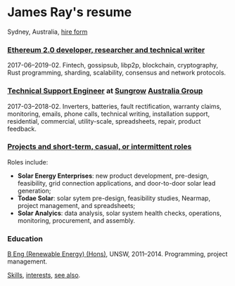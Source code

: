 # James Ray's resume

Sydney, Australia, [hire form](https://docs.google.com/forms/d/e/1FAIpQLSeZ4vGadZrl01nROy3VrL0C1sl9PgS_MMMlaTcDeaUR8Nm5RA/viewform?usp=pp_url)

### [Ethereum 2.0 developer, researcher and technical writer](crypto-industry-experience.md)

2017-06–2019-02. Fintech, gossipsub, libp2p, blockchain, cryptography, Rust programming, sharding, scalability, consensus and network protocols.

### [Technical Support Engineer](tech-support-eng-SG.md) at [Sungrow](https://en.sungrowpower.com/) [Australia Group](https://www.sungrowpower.com.au/)

2017-03–2018-02. Inverters, batteries, fault rectification, warranty claims, monitoring, emails, phone calls, technical writing, installation support, residential, commercial, utility-scale, spreadsheets, repair, product feedback.

### [Projects and short-term, casual, or intermittent roles](projects.md)

Roles include:
- **Solar Energy Enterprises**: new product development, pre-design, feasibility, grid connection applications, and door-to-door solar lead generation;
- **Todae Solar**: solar sytem pre-design, feasibility studies, Nearmap, project management, and spreadsheets;
- **Solar Analyics**: data analysis, solar system health checks, operations, monitoring, procurement, and assembly.

### Education

[B Eng (Renewable Energy) (Hons)](education.md), UNSW, 2011–2014. Programming, project management. 

[Skills](skills.md), [interests](https://about.me/james.ray), [see also](see-also.md).
